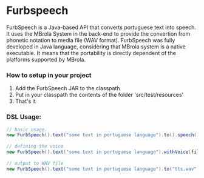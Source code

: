 # Furbspeech

FurbSpeech is a Java-based API that converts portuguese text into speech. It uses the MBrola System in the back-end to provide the convertion from phonetic notation to media file (WAV format). FurbSpeech was fully developed in Java language, considering that MBrola system is a native executable. It means that the portability is directly dependent of the platforms supported by MBrola.


### How to setup in your project

1. Add the FurbSpeech JAR to the classpath
2. Put in your classpath the contents of the folder 'src/test/resources'
3. That's it


### DSL Usage:

```java
// basic usage.
new FurbSpeech().text("some text in portuguese language").to().speech();
   
// defining the voice
new FurbSpeech().text("some text in portuguese language").withVoice(filePointingToTheVoice).to().speech();
   
// output to WAV file
new FurbSpeech().text("some text in portuguese language").to("tts.wav").speech();
```